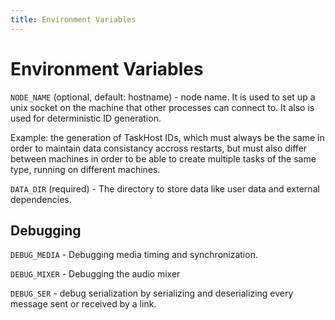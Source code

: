 ```yaml
---
title: Environment Variables 
---
```


# Environment Variables
`NODE_NAME` (optional, default: hostname) - node name. It is used to set up a unix socket on the machine that other processes can connect to. It also is used for deterministic ID generation. 

Example: the generation of TaskHost IDs, which must always be the same in order to maintain data consistancy accross restarts, but must also differ between machines in order to be able to create multiple tasks of the same type, running on different machines.

`DATA_DIR` (required) - The directory to store data like user data and external dependencies.

## Debugging
`DEBUG_MEDIA` - Debugging media timing and synchronization.

`DEBUG_MIXER` - Debugging the audio mixer

`DEBUG_SER` - debug serialization by serializing and deserializing every message sent or received by a link.
